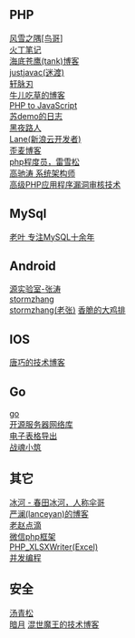 ## PHP
<a href="http://www.laruence.com/">风雪之隅[鸟哥]</a><br>
<a href="http://huoding.com/">火丁笔记</a><br>
<a href="http://blog.51yip.com/">海底苍鹰(tank)博客</a><br>
<a href="http://justjavac.com/">justjavac(迷渡)</a><br>
<a href="http://www.cnblogs.com/yjf512/">轩脉刃</a><br>
<a href="http://blog.csdn.net/e421083458">牛儿吃草的博客</a><br>
<a href="http://locutus.io/php/">PHP to JavaScript</a><br>
<a href="http://blog.163.com/litianyichuanqi@126/blog/#m=0&t=1&c=fks_084064085083088069085085085095085087084074083095082071085">苏demo的日志</a><br>
<a href="http://blog.csdn.net/heiyeshuwu">黑夜路人</a><br>
<a href="http://www.lanecn.com/">Lane(新浪云开发者)</a><br>
<a href="http://www.awaimai.com/">歪麦博客</a><br>
<a href="http://www.leixuesong.cn">php程度员，雷雪松</a><br>
<a href="https://github.com/neeke">高驰涛 系统架构师</a><br>
<a href="https://github.com/Jyny/pasc2at">高级PHP应用程序漏洞审核技术</a><br>
## MySql
<a href="http://imysql.com/">老叶 专注MySQL十余年</a><br>
## Android
<a href="http://www.kymjs.com/">源实验室-张涛</a><br>
<a href="stormzhang.com">stormzhang</a><br>
<a href="http://stormzhang.com/">stormzhang(老张)</a>
<a href="http://www.dajipai.cc/">香脆的大鸡排</a><br>
## IOS
<a href="http://blog.devtang.com/">唐巧的技术博客</a><br>
## Go
<a href="https://jan.newmarch.name/golang/">go</a><br>
<a href="https://github.com/davyxu/cellnet">开源服务器网络库</a><br>
<a href="https://github.com/davyxu/tabtoy">电子表格导出</a><br>
<a href="http://www.cppblog.com/sunicdavy">战魂小筑</a><br>
## 其它
<a href="http://tianchunbinghe.blog.163.com/">冰河 - 春田冰河，人称伞哥</a><br>
<a href="http://www.lanceyan.com/">严澜(lanceyan)的博客 </a><br>
<a href="http://blog.zhaojie.me/">老赵点滴 </a><br>
<a href="http://lanewechat.lanecn.com/">微信php框架</a><br>
<a href="https://github.com/mk-j/PHP_XLSXWriter">PHP_XLSXWriter(Excel)</a><br>
<a href="http://ifeve.com/">并发编程</a>
## 安全
<a href="https://www.songboy.net/">汤青松</a><br>
<a href="http://www.moonsec.com/">暗月</a>
<a href="http://26836659.blogcn.com/">混世魔王的技术博客</a>
